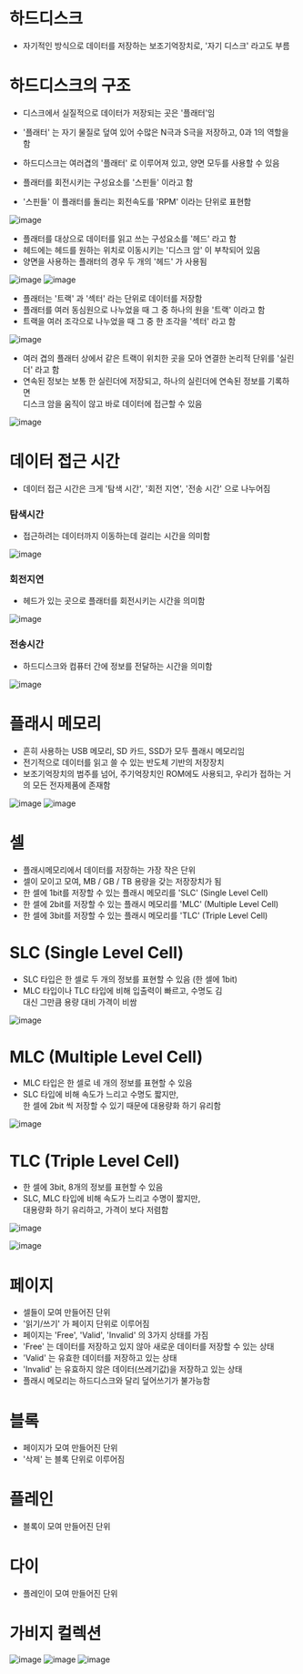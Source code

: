 # 하드디스크
- 자기적인 방식으로 데이터를 저장하는 보조기억장치로, '자기 디스크' 라고도 부름

# 하드디스크의 구조
- 디스크에서 실질적으로 데이터가 저장되는 곳은 '플래터'임
- '플래터' 는 자기 물질로 덮여 있어 수많은 N극과 S극을 저장하고, 0과 1의 역할을 함
- 하드디스크는 여러겹의 '플래터' 로 이루어져 있고, 양면 모두를 사용할 수 있음

- 플래터를 회전시키는 구성요소를 '스핀들' 이라고 함
- '스핀들' 이 플래터를 돌리는 회전속도를 'RPM' 이라는 단위로 표현함

![image](https://github.com/user-attachments/assets/8f919837-b78c-44c2-808a-c1a2f45b6ef5)

- 플래터를 대상으로 데이터를 읽고 쓰는 구성요소를 '헤드' 라고 함
- 헤드에는 헤드를 원하는 위치로 이동시키는 '디스크 암' 이 부착되어 있음
- 양면을 사용하는 플래터의 경우 두 개의 '헤드' 가 사용됨

![image](https://github.com/user-attachments/assets/148840d5-1dbd-4a48-be68-ab822a9b9aeb)
![image](https://github.com/user-attachments/assets/33831ba8-2b2c-4831-81c7-8be076e4402d)

- 플래터는 '트랙' 과 '섹터' 라는 단위로 데이터를 저장함
- 플래터를 여러 동심원으로 나누었을 때 그 중 하나의 원을 '트랙' 이라고 함
- 트랙을 여러 조각으로 나누었을 때 그 중 한 조각을 '섹터' 라고 함

![image](https://github.com/user-attachments/assets/d5b411a9-3119-4ffa-992c-71aa5a273d9f)

- 여러 겹의 플래터 상에서 같은 트랙이 위치한 곳을 모아 연결한 논리적 단위를 '실린더' 라고 함
- 연속된 정보는 보통 한 실린더에 저장되고, 하나의 실린더에 연속된 정보를 기록하면 <br>
  디스크 암을 움직이 않고 바로 데이터에 접근할 수 있음

![image](https://github.com/user-attachments/assets/c7d37883-c8cb-4579-99bf-1520730f0842)

# 데이터 접근 시간 
- 데이터 접근 시간은 크게 '탐색 시간', '회전 지연', '전송 시간' 으로 나누어짐

### 탐색시간
- 접근하려는 데이터까지 이동하는데 걸리는 시간을 의미함
   
![image](https://github.com/user-attachments/assets/4318ee49-7435-40bd-9865-6b7b739940ac)

### 회전지연
- 헤드가 있는 곳으로 플래터를 회전시키는 시간을 의미함

![image](https://github.com/user-attachments/assets/d54ac8f6-2849-4c08-b838-4bfd8dbf019c)

### 전송시간
- 하드디스크와 컴퓨터 간에 정보를 전달하는 시간을 의미함

![image](https://github.com/user-attachments/assets/4fb0a5c7-134d-4ccc-896f-25a1d7316820)

# 플래시 메모리
- 흔히 사용하는 USB 메모리, SD 카드, SSD가 모두 플래시 메모리임
- 전기적으로 데이터를 읽고 쓸 수 있는 반도체 기반의 저장장치
- 보조기억장치의 범주를 넘어, 주기억장치인 ROM에도 사용되고, 우리가 접하는 거의 모든 전자제품에 존재함

![image](https://github.com/user-attachments/assets/0bcb795b-976d-466e-b3a0-4d7697a08ad6)
![image](https://github.com/user-attachments/assets/2214f3f5-ee61-4316-a850-7114cbd68b36)

# 셀
- 플래시메모리에서 데이터를 저장하는 가장 작은 단위
- 셀이 모이고 모여, MB / GB / TB 용량을 갖는 저장장치가 됨
- 한 셀에 1bit를 저장할 수 있는 플래시 메모리를 'SLC' (Single Level Cell)
- 한 셀에 2bit를 저장할 수 있는 플래시 메모리를 'MLC' (Multiple Level Cell)
- 한 셀에 3bit를 저장할 수 있는 플래시 메모리를 'TLC' (Triple Level Cell)

# SLC (Single Level Cell)
- SLC 타입은 한 셀로 두 개의 정보를 표현할 수 있음 (한 셀에 1bit)
- MLC 타입이나 TLC 타입에 비해 입출력이 빠르고, 수명도 김 <br>
  대신 그만큼 용량 대비 가격이 비쌈
  
![image](https://github.com/user-attachments/assets/3c75524f-5678-4bce-9604-d3cf01c065e5)
  
# MLC (Multiple Level Cell)
- MLC 타입은 한 셀로 네 개의 정보를 표현할 수 있음
- SLC 타입에 비해 속도가 느리고 수명도 짧지만, <br>
  한 셀에 2bit 씩 저장할 수 있기 때문에 대용량화 하기 유리함

![image](https://github.com/user-attachments/assets/171d2fd5-e62b-4fc3-844b-1881ea2412aa)
  
# TLC (Triple Level Cell)
- 한 셀에 3bit, 8개의 정보를 표현할 수 있음
- SLC, MLC 타입에 비해 속도가 느리고 수명이 짧지만, <br>
  대용량화 하기 유리하고, 가격이 보다 저렴함 

![image](https://github.com/user-attachments/assets/3e4369e4-f2ce-40aa-89f2-7de55cb6cbeb)

![image](https://github.com/user-attachments/assets/cb10dfeb-1db8-4aeb-85ad-fe3f105a642b)

# 페이지
- 셀들이 모여 만들어진 단위
- '읽기/쓰기' 가 페이지 단위로 이루어짐
- 페이지는 'Free', 'Valid', 'Invalid' 의 3가지 상태를 가짐
- 'Free' 는 데이터를 저장하고 있지 않아 새로운 데이터를 저장할 수 있는 상태
- 'Valid' 는 유효한 데이터를 저장하고 있는 상태
- 'Invalid' 는 유효하지 않은 데이터(쓰레기값)을 저장하고 있는 상태
- 플래시 메모리는 하드디스크와 달리 덮어쓰기가 불가능함

# 블록
- 페이지가 모여 만들어진 단위
- '삭제' 는 블록 단위로 이루어짐 

# 플레인
- 블록이 모여 만들어진 단위

# 다이
- 플레인이 모여 만들어진 단위

# 가비지 컬렉션
![image](https://github.com/user-attachments/assets/c50c273c-7a9d-4005-8421-5cdab595f16c)
![image](https://github.com/user-attachments/assets/8ed0f2d9-ce0a-4e88-a2f4-1349be70d81f)
![image](https://github.com/user-attachments/assets/00c21d2e-3f75-407f-95b2-9f13dfed0ed7)


